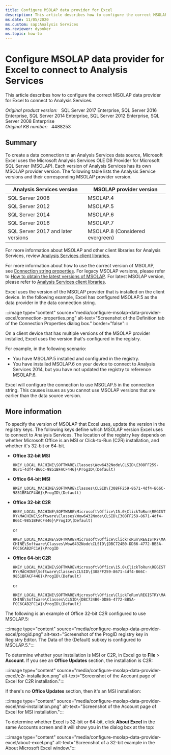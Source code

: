 ```yaml
---
title: Configure MSOLAP data provider for Excel
description: This article describes how to configure the correct MSOLAP data provider for Excel to connect to Analysis Services.
ms.date: 11/05/2020
ms.custom: sap:Analysis Services
ms.reviewer: dyonker
ms.topic: how-to
---
```

# Configure MSOLAP data provider for Excel to connect to Analysis Services

This article describes how to configure the correct MSOLAP data provider for Excel to connect to Analysis Services.

_Original product version:_ &nbsp; SQL Server 2017 Enterprise, SQL Server 2016 Enterprise, SQL Server 2014 Enterprise, SQL Server 2012 Enterprise, SQL Server 2008 Enterprise  
_Original KB number:_ &nbsp; 4488253

## Summary

To create a data connection to an Analysis Services data source, Microsoft Excel uses the Microsoft Analysis Services OLE DB Provider for Microsoft SQL Server (MSOLAP). Each version of Analysis Services has its own MSOLAP provider version. The following table lists the Analysis Service versions and their corresponding MSOLAP provider version.

|Analysis Services version|MSOLAP provider version|
|---|---|
| SQL Server 2008| MSOLAP.4 |
| SQL Server 2012| MSOLAP.5 |
| SQL Server 2014| MSOLAP.6 |
| SQL Server 2016| MSOLAP.7 |
| SQL Server 2017 and later versions| MSOLAP.8 (Considered evergreen)|
  
For more information about MSOLAP and other client libraries for Analysis Services, review [Analysis Services client libraries](/analysis-services/client-libraries).

For more information about how to use the correct version of MSOLAP, see [Connection string properties](/analysis-services/instances/connection-string-properties-analysis-services). For legacy MSOLAP versions, please refer to [How to obtain the latest versions of MSOLAP](https://support.microsoft.com/help/2735567). For latest MSOLAP version, please refer to [Analysis Services client libraries](/analysis-services/client-libraries).

Excel uses the version of the MSOLAP provider that is installed on the client device. In the following example, Excel has configured MSOLAP.5 as the data provider in the data connection string.

:::image type="content" source="media/configure-msolap-data-provider-excel/connection-properties.png" alt-text="Screenshot of the Definition tab of the Connection Properties dialog box." border="false":::

On a client device that has multiple versions of the MSOLAP provider installed, Excel uses the version that's configured in the registry.

For example, in the following scenario:

- You have MSOLAP.5 installed and configured in the registry.
- You have installed MSOLAP.6 on your device to connect to Analysis Services 2014, but you have not updated the registry to reference MSOLAP.6.

Excel will configure the connection to use MSOLAP.5 in the connection string. This causes issues as you cannot use MSOLAP versions that are earlier than the data source version.  

## More information

To specify the version of MSOLAP that Excel uses, update the version in the registry keys. The following keys define which MSOLAP version Excel uses to connect to Analysis Services. The location of the registry key depends on whether Microsoft Office is an MSI or Click-to-Run (C2R) installation, and whether it's 32-bit or 64-bit.

- **Office 32-bit MSI**

  `HKEY_LOCAL_MACHINE\SOFTWARE\Classes\Wow6432Node\CLSID\{308FF259-8671-4df4-B66C-9851BFACF446}\ProgID\(Default)`  

- **Office 64-bit MSI**

  `HKEY_LOCAL_MACHINE\SOFTWARE\Classes\CLSID\{308FF259-8671-4df4-B66C-9851BFACF446}\ProgID\(Default)`  

- **Office 32-bit C2R**

  `HKEY_LOCAL_MACHINE\SOFTWARE\Microsoft\Office\15.0\ClickToRun\REGISTRY\MACHINE\Software\Classes\Wow6432Node\CLSID\{308FF259-8671-4df4-B66C-9851BFACF446}\ProgID\(Default)`

  or

  `HKEY_LOCAL_MACHINE\SOFTWARE\Microsoft\Office\ClickToRun\REGISTRY\MACHINE\Software\Classes\Wow6432Node\CLSID\{DBC724B0-DD86-4772-BB5A-FCC6CAB2FC1A}\ProgID`  

- **Office 64-bit C2R**  

  `HKEY_LOCAL_MACHINE\SOFTWARE\Microsoft\Office\15.0\ClickToRun\REGISTRY\MACHINE\Software\Classes\CLSID\{308FF259-8671-4df4-B66C-9851BFACF446}\ProgID\(Default)`

  or

  `HKEY_LOCAL_MACHINE\SOFTWARE\Microsoft\Office\ClickToRun\REGISTRY\MACHINE\Software\Classes\CLSID\{DBC724B0-DD86-4772-BB5A-FCC6CAB2FC1A}\ProgID\(Default)`  

The following is an example of Office 32-bit C2R configured to use MSOLAP.5:

:::image type="content" source="media/configure-msolap-data-provider-excel/progid.png" alt-text="Screenshot of the ProgID registry key in Registry Editor. The Data of the (Default) subkey is configured to MSOLAP.5.":::

To determine whether your installation is MSI or C2R, in Excel go to **File** > **Account**. If you see an **Office Updates** section, the installation is C2R:

:::image type="content" source="media/configure-msolap-data-provider-excel/c2r-installation.png" alt-text="Screenshot of the Account page of Excel for C2R installation.":::

If there's no **Office Updates** section, then it's an MSI installation:

:::image type="content" source="media/configure-msolap-data-provider-excel/msi-installation.png" alt-text="Screenshot of the Account page of Excel for MSI installation.":::

To determine whether Excel is 32-bit or 64-bit, click **About Excel** in the same Accounts screen and it will show you in the dialog box at the top:

:::image type="content" source="media/configure-msolap-data-provider-excel/about-excel.png" alt-text="Screenshot of a 32-bit example in the About Microsoft Excel window.":::
